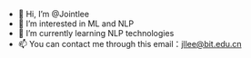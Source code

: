 - 👋 Hi, I’m @Jointlee
- 👀 I’m interested in ML and NLP
- 🌱 I’m currently learning NLP technologies
- 📫 You can contact me through this email：jllee@bit.edu.cn

<!---
Jointlee/Jointlee is a ✨ special ✨ repository because its `README.md` (this file) appears on your GitHub profile.
You can click the Preview link to take a look at your changes.
--->
